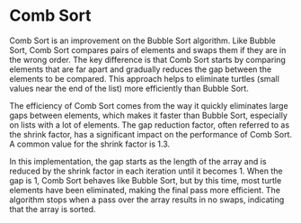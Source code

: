 # Comb Sort

Comb Sort is an improvement on the Bubble Sort algorithm. Like Bubble Sort, Comb Sort compares pairs of elements and swaps them if they are in the wrong order. The key difference is that Comb Sort starts by comparing elements that are far apart and gradually reduces the gap between the elements to be compared. This approach helps to eliminate turtles (small values near the end of the list) more efficiently than Bubble Sort.

The efficiency of Comb Sort comes from the way it quickly eliminates large gaps between elements, which makes it faster than Bubble Sort, especially on lists with a lot of elements. The gap reduction factor, often referred to as the shrink factor, has a significant impact on the performance of Comb Sort. A common value for the shrink factor is 1.3.

In this implementation, the gap starts as the length of the array and is reduced by the shrink factor in each iteration until it becomes 1. When the gap is 1, Comb Sort behaves like Bubble Sort, but by this time, most turtle elements have been eliminated, making the final pass more efficient. The algorithm stops when a pass over the array results in no swaps, indicating that the array is sorted.